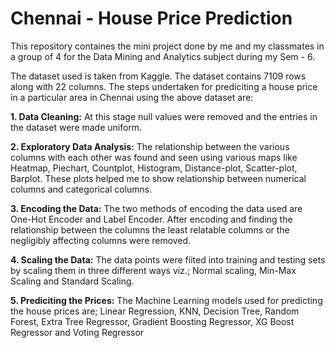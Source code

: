 # Chennai - House Price Prediction

This repository containes the mini project done by me and my classmates in a group of 4 for the Data Mining and Analytics subject during my Sem - 6.

The dataset used is taken from Kaggle.
The dataset contains 7109 rows along with 22 columns.
The steps undertaken for prediciting a house price in a particular area in Chennai using the above dataset are:

  **1. Data Cleaning:** At this stage null values were removed and the entries in the dataset were made uniform.

  **2. Exploratory Data Analysis:** The relationship between the various columns with each other was found and seen using various maps like Heatmap, Piechart, Countplot, Histogram, Distance-plot, Scatter-plot, Barplot. These plots helped me to show relationship between numerical columns and categorical columns.

  **3. Encoding the Data:** The two methods of encoding the data used are One-Hot Encoder and Label Encoder. After encoding and finding the relationship between the columns the least relatable columns or the negligibly affecting columns were removed.

  **4. Scaling the Data:** The data points were fiited into training and testing sets by scaling them in three different ways viz.; Normal scaling, Min-Max Scaling and Standard Scaling.

  **5. Prediciting the Prices:** The Machine Learning models used for predicting the house prices are; Linear Regression, KNN, Decision Tree, Random Forest, Extra Tree Regressor, Gradient Boosting Regressor, XG Boost Regressor and Voting Regressor
